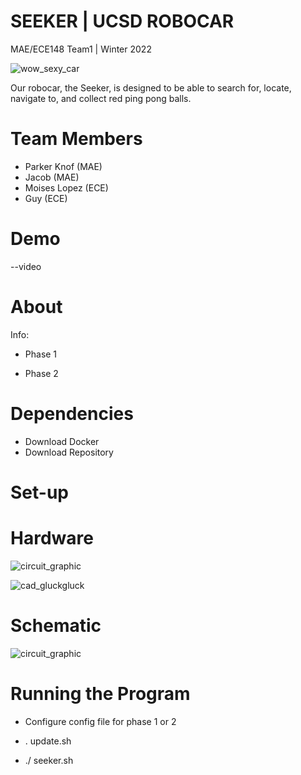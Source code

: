 # SEEKER | UCSD ROBOCAR
MAE/ECE148 Team1 | Winter 2022


![wow_sexy_car](https://user-images.githubusercontent.com/98067439/158714227-57dab3ee-9e0f-4304-a52e-a2eb704b6add.png)

Our robocar, the Seeker, is designed to be able to search for, locate, navigate to, and collect red ping pong balls.

# Team Members
- Parker Knof (MAE)
- Jacob (MAE)
- Moises Lopez (ECE)
- Guy (ECE)

# Demo

--video

# About

Info:

- Phase 1

- Phase 2
# Dependencies

- Download Docker
- Download Repository

# Set-up

# Hardware
![circuit_graphic](https://user-images.githubusercontent.com/98067439/158715503-0596fb00-64f8-42d6-8f15-d3f30b9daf65.jpg)

![cad_gluckgluck](https://user-images.githubusercontent.com/98067439/158715137-68999706-a679-466f-b875-2632feceef19.jpg)


# Schematic
![circuit_graphic](https://user-images.githubusercontent.com/98067439/158715258-9f1a49e6-a83f-4117-8895-608e33e10c73.jpg)

# Running the Program

- Configure config file for phase 1 or 2

- . update.sh

- ./ seeker.sh

